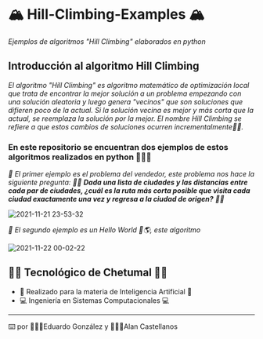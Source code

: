# 🏔️  Hill-Climbing-Examples 🏔️

_Ejemplos de algoritmos "Hill Climbing" elaborados en python_

## Introducción al algoritmo Hill Climbing 

_El algoritmo "Hill Climbing" es algoritmo matemático de optimización local
que trata de encontrar la mejor solución a un problema empezando
con una solución aleatoria y luego genera "vecinos" que son soluciones 
que difieren poco de la actual. Si la solución vecina es mejor y 
más corta que la actual, se reemplaza la solución por la mejor. 
El nombre Hill Climbing se refiere a que estos cambios de soluciones ocurren incrementalmente🧗🧗._

### En este repositorio se encuentran dos ejemplos de estos algoritmos realizados en python 🐍🐍🐍

_🚀 El primer ejemplo es el problema del vendedor, este problema nos hace la siguiente pregunta: 🤷‍♂️ **Dada una lista de ciudades y las distancias entre cada par de ciudades, ¿cuál es la ruta más corta posible que visita cada ciudad exactamente una vez y regresa a la ciudad de origen?** 🤷‍♂️_

![2021-11-21 23-53-32](https://user-images.githubusercontent.com/61165410/142803560-f8ff5fe0-6937-46d5-9d70-d78bbdd09c1e.gif)

_🚀 El segundo ejemplo es un Hello World 👋🌎, este algoritmo_

![2021-11-22 00-02-22](https://user-images.githubusercontent.com/61165410/142804041-5d8bfb35-221d-475f-b8fe-a7b847fd635a.gif)




## 🦝🦝 Tecnológico de Chetumal 🦝🦝 

* 🤖 Realizado para la materia de Inteligencia Artificial 🤖
* 💻 Ingeniería en Sistemas Computacionales 💻

---
⌨️ por 👨🏼‍💻Eduardo González y 👨🏼‍💻Alan Castellanos
